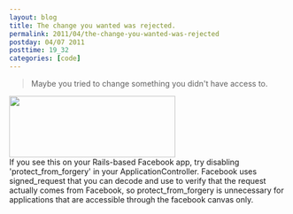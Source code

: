 ```yaml
---
layout: blog
title: The change you wanted was rejected.
permalink: 2011/04/the-change-you-wanted-was-rejected
postday: 04/07 2011
posttime: 19_32
categories: [code]
---
```


 
<blockquote>Maybe you tried to change something you didn't have access to.</blockquote>

<a href="http://blog.kristeraxel.com/wp-content/uploads/2011/04/fb-error.png"><img src="http://blog.kristeraxel.com/wp-content/uploads/2011/04/fb-error-300x111.png" alt="" title="fb-error" width="300" height="111" class="aligncenter size-medium wp-image-995" /></a><br/>
If you see this on your Rails-based Facebook app, try disabling 'protect_from_forgery' in your ApplicationController. Facebook uses signed_request that you can decode and use to verify that the request actually comes from Facebook, so protect_from_forgery is unnecessary for applications that are accessible through the facebook canvas only.
